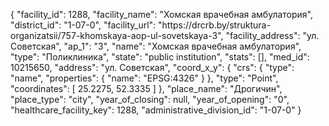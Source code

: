 {
    "facility_id": 1288,
    "facility_name": "Хомская врачебная амбулатория",
    "district_id": "1-07-0",
    "facility_url": "https:\/\/drcrb.by\/struktura-organizatsii\/757-khomskaya-aop-ul-sovetskaya-3",
    "facility_address": "ул. Советская",
    "ap_1": "3",
    "name": "Хомская врачебная амбулатория",
    "type": "Поликлиника",
    "state": "public institution",
    "stats": [],
    "med_id": 10215650,
    "address": "ул. Советская",
    "coord_x_y": {
        "crs": {
            "type": "name",
            "properties": {
                "name": "EPSG:4326"
            }
        },
        "type": "Point",
        "coordinates": [
            25.2275,
            52.3335
        ]
    },
    "place_name": "Дрогичин",
    "place_type": "city",
    "year_of_closing": null,
    "year_of_opening": "0",
    "healthcare_facility_key": 1288,
    "administrative_division_id": "1-07-0"
}